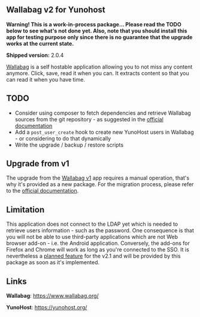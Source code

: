Wallabag v2 for Yunohost
------------------------

**Warning! This is a work-in-process package... Please read the TODO below
to see what's not done yet. Also, note that you should install this app
for testing purpose only since there is no guarantee that the upgrade works
at the current state.**

**Shipped version:** 2.0.4

[Wallabag](https://www.wallabag.org/) is a self hostable application allowing
you to not miss any content anymore. Click, save, read it when you can. It
extracts content so that you can read it when you have time.

## TODO

 * Consider using composer to fetch dependencies and retrieve Wallabag sources
   from the git repository - as suggested in the
   [official documentation](http://doc.wallabag.org/en/master/user/installation.html#on-a-dedicated-web-server-recommended-way)
 * Add a `post_user_create` hook to create new YunoHost users in Wallabag -
   or considering to do that dynamically
 * Write the upgrade / backup / restore scripts

## Upgrade from v1

The upgrade from the [Wallabag v1](https://github.com/YunoHost-Apps/wallabag_ynh)
app requires a manual operation, that's why it's provided as a new package.
For the migration process, please refer to the
[official documentation](http://doc.wallabag.org/en/master/user/migration.html).

## Limitation

This application does not connect to the LDAP yet which is needed to retrieve
users information - such as the password. One consequence is that you will
not be able to use third-party applications which are not Web browser add-on -
i.e. the Android application. Conversely, the add-ons for Firefox and Chrome
will work as long as you're connected to the SSO.
It is nevertheless a [planned feature](https://github.com/wallabag/wallabag/issues/966)
for the v2.1 and will be provided by this package as soon as it's implemented.

## Links

**Wallabag**: https://www.wallabag.org/

**YunoHost**: https://yunohost.org/
